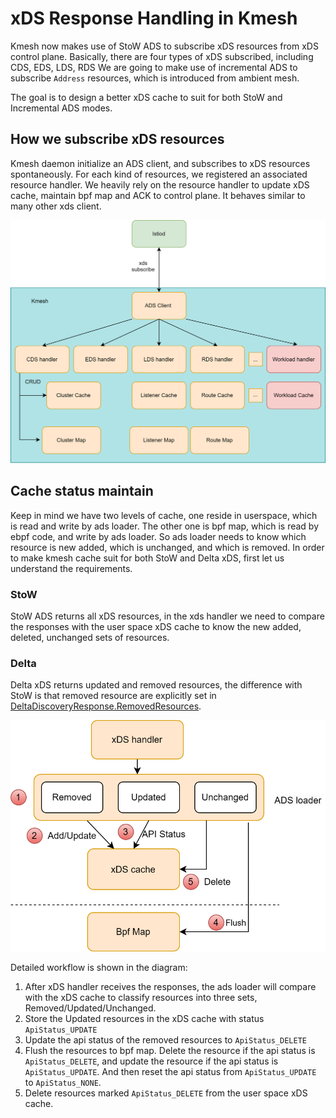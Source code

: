 # xDS Response Handling in Kmesh

Kmesh now makes use of StoW ADS to subscribe xDS resources from xDS control plane. Basically, there are four types of xDS subscribed, including CDS, EDS, LDS, RDS
We are going to make use of incremental ADS to subscribe `Address` resources, which is introduced from ambient mesh.

The goal is to design a better xDS cache to suit for both StoW and Incremental ADS modes.

## How we subscribe xDS resources

Kmesh daemon initialize an ADS client, and subscribes to xDS resources spontaneously. For each kind of resources, we registered an associated resource handler.
We heavily rely on the resource handler to update xDS cache, maintain bpf map and ACK to control plane. It behaves similar to many other xds client.

![](./pics/xds.svg)

## Cache status maintain

Keep in mind we have two levels of cache, one reside in userspace, which is read and write by ads loader.
The other one is bpf map, which is read by ebpf code, and write by ads loader. So ads loader needs to know which resource is new added, which is unchanged, and which is removed.
In order to make kmesh cache suit for both StoW and Delta xDS, first let us understand the requirements.


### StoW

StoW ADS returns all xDS resources, in the xds handler we need to compare the responses with the user space xDS cache to know the new added, deleted, unchanged sets of resources.

### Delta

Delta xDS returns updated and removed resources, the difference with StoW is that removed resource are explicitly set in [DeltaDiscoveryResponse.RemovedResources](https://www.envoyproxy.io/docs/envoy/latest/api-v3/service/discovery/v3/discovery.proto#envoy-v3-api-msg-service-discovery-v3-deltadiscoveryresponse).

![](./pics/xds_cache.svg)

Detailed workflow is shown in the diagram:
1. After xDS handler receives the responses, the ads loader will compare with the xDS cache to classify resources into three sets, Removed/Updated/Unchanged.
2. Store the Updated resources in the xDS cache with status `ApiStatus_UPDATE`
3. Update the api status of the removed resources to `ApiStatus_DELETE`
4. Flush the resources to bpf map. Delete the resource if the api status is `ApiStatus_DELETE`, and update the resource if the api status is `ApiStatus_UPDATE`. And then reset the api status from `ApiStatus_UPDATE` to `ApiStatus_NONE`.
5. Delete resources marked `ApiStatus_DELETE` from the user space xDS cache.




